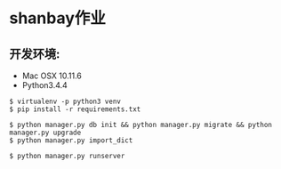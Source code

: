 # shanbay作业

## 开发环境:

* Mac OSX 10.11.6
* Python3.4.4

```
$ virtualenv -p python3 venv
$ pip install -r requirements.txt 

$ python manager.py db init && python manager.py migrate && python manager.py upgrade
$ python manager.py import_dict 

$ python manager.py runserver
```
